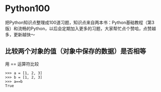 # Python100
把Python知识点整理成100道习题，知识点来自两本书：Python基础教程（第3版）和流畅的Python，以后会定期加入更多的习题，大家帮忙点个赞哈，点赞越多，更新越快～


## 比较两个对象的值（对象中保存的数据）是否相等

用 == 运算符比较


```
>>> a = [1, 2, 3]
>>> b = [1, 2, 3]
>>> a==b
True
```


